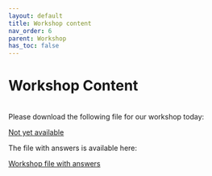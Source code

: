 ```yaml
---
layout: default
title: Workshop content
nav_order: 6
parent: Workshop
has_toc: false
---
```


# Workshop Content
<br/>
Please download the following file for our workshop today: 

[Not yet available]()

The file with answers is available here: 

[Workshop file with answers](/Descriptive_Stats_Answers.Rmd)
